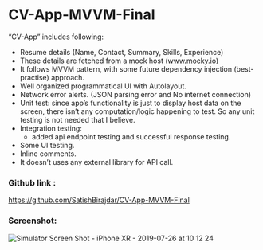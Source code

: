 # CV-App-MVVM-Final

“CV-App” includes following:
- Resume details (Name, Contact, Summary, Skills, Experience)
- These details are fetched from a mock host (www.mocky.io)
- It follows MVVM pattern, with some future dependency injection (best-practise) approach.
- Well organized programmatical UI with Autolayout.
- Network error alerts. (JSON parsing error and No internet connection)
- Unit test: since app’s functionality is just to display host data on the screen, there isn’t any computation/logic happening to test. So any unit testing is not needed that I believe.
- Integration testing:
    - added api endpoint testing and successful response testing.
- Some UI testing.
- Inline comments.
- It doesn’t uses any external library for API call.


### Github link : 
https://github.com/SatishBirajdar/CV-App-MVVM-Final

### Screenshot:
![Simulator Screen Shot - iPhone XR - 2019-07-26 at 10 12 24](https://user-images.githubusercontent.com/2321875/61957905-46d39900-af8e-11e9-89cb-8d865c4b4955.png)
